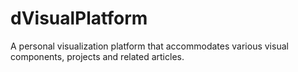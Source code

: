 # dVisualPlatform
A personal visualization platform that accommodates various visual components, projects and related articles.
